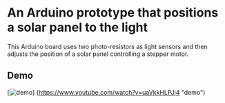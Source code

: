 # An Arduino prototype that positions a solar panel to the light

This Arduino board uses two photo-resistors as light sensors and then adjusts the position of a solar panel controlling a stepper motor.

## Demo

[![demo](https://img.youtube.com/vi/uaVkkHLPJj4/0.jpg)]
(https://www.youtube.com/watch?v=uaVkkHLPJj4 "demo")

